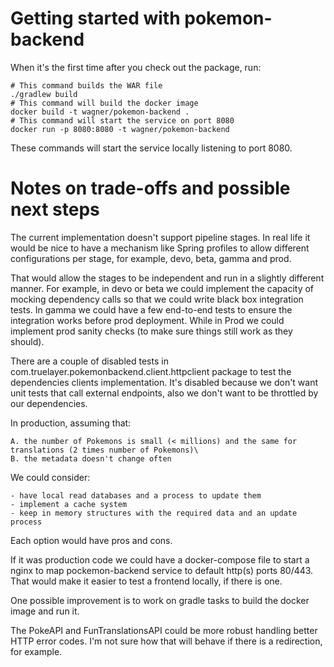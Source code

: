 # Getting started with pokemon-backend

When it's the first time after you check out the package, run:

    # This command builds the WAR file
    ./gradlew build
    # This command will build the docker image
    docker build -t wagner/pokemon-backend .
    # This command will start the service on port 8080
    docker run -p 8080:8080 -t wagner/pokemon-backend

These commands will start the service locally listening to port 8080.

# Notes on trade-offs and possible next steps

The current implementation doesn't support pipeline stages. In real life it would be nice to have a mechanism like Spring profiles to allow different configurations per stage, for example, devo, beta, gamma and prod.

That would allow the stages to be independent and run in a slightly different manner. For example, in devo or beta we could implement the capacity of mocking dependency calls so that we could write black box integration tests. In gamma we could have a few end-to-end tests to ensure the integration works before prod deployment. While in Prod we could implement prod sanity checks (to make sure things still work as they should).

There are a couple of disabled tests in com.truelayer.pokemonbackend.client.httpclient package to test the dependencies clients implementation. It's disabled because we don't want unit tests that call external endpoints, also we don't want to be throttled by our dependencies.

In production, assuming that:

    A. the number of Pokemons is small (< millions) and the same for translations (2 times number of Pokemons)\
    B. the metadata doesn't change often

We could consider:

    - have local read databases and a process to update them
    - implement a cache system
    - keep in memory structures with the required data and an update process

Each option would have pros and cons.

If it was production code we could have a docker-compose file to start a nginx to map pockemon-backend service to default http(s) ports 80/443. That would make it easier to test a frontend locally, if there is one.

One possible improvement is to work on gradle tasks to build the docker image and run it.

The PokeAPI and FunTranslationsAPI could be more robust handling better HTTP error codes. I'm not sure how that will behave if there is a redirection, for example.